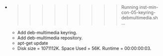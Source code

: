 * >>>>>>>>> Running inst-min-con-05-keyring-debmultimedia.sh ...
  * Add deb-multimedia keyring.
  * Add deb-multimedia repository.
  * apt-get update
  * Disk size = 1071112K. Space Used = 56K. Runtime = 00:00:00:03.
